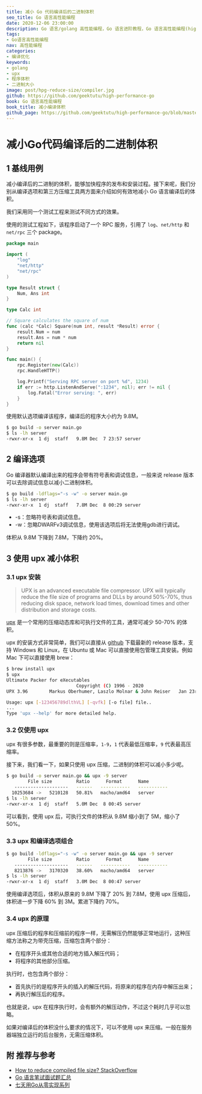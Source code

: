 ```yaml
---
title: 减小 Go 代码编译后的二进制体积
seo_title: Go 语言高性能编程
date: 2020-12-06 23:00:00
description: Go 语言/golang 高性能编程，Go 语言进阶教程，Go 语言高性能编程(high performance go)。介绍了 2 种方式(编译选项和 UPX 工具) 来减小 Go 代码编译后的二进制文件/可执行文件的体积/大小。
tags:
- Go语言高性能编程
nav: 高性能编程
categories:
- 编译优化
keywords:
- golang
- upx
- 程序体积
- 二进制大小
image: post/hpg-reduce-size/compiler.jpg
github: https://github.com/geektutu/high-performance-go
book: Go 语言高性能编程
book_title: 减小编译体积
github_page: https://github.com/geektutu/high-performance-go/blob/master/charpter-4/hpg-reduce-size.md
---
```


# 减小Go代码编译后的二进制体积

## 1 基线用例

减小编译后的二进制的体积，能够加快程序的发布和安装过程。接下来呢，我们分别从编译选项和第三方压缩工具两方面来介绍如何有效地减小 Go 语言编译后的体积。

我们采用同一个测试工程来测试不同方式的效果。

使用的测试工程如下，该程序启动了一个 RPC 服务，引用了 `log`、`net/http` 和 `net/rpc` 三个 package。

```go
package main

import (
	"log"
	"net/http"
	"net/rpc"
)

type Result struct {
	Num, Ans int
}

type Calc int

// Square calculates the square of num
func (calc *Calc) Square(num int, result *Result) error {
	result.Num = num
	result.Ans = num * num
	return nil
}

func main() {
	rpc.Register(new(Calc))
	rpc.HandleHTTP()

	log.Printf("Serving RPC server on port %d", 1234)
	if err := http.ListenAndServe(":1234", nil); err != nil {
		log.Fatal("Error serving: ", err)
	}
}
```

使用默认选项编译该程序，编译后的程序大小约为 9.8M。

```bash
$ go build -o server main.go
$ ls -lh server
-rwxr-xr-x  1 dj  staff   9.8M Dec  7 23:57 server
```

## 2 编译选项

Go 编译器默认编译出来的程序会带有符号表和调试信息，一般来说 release 版本可以去除调试信息以减小二进制体积。

```bash
$ go build -ldflags="-s -w" -o server main.go
$ ls -lh server
-rwxr-xr-x  1 dj  staff   7.8M Dec  8 00:29 server
```

- -s：忽略符号表和调试信息。
- -w：忽略DWARFv3调试信息，使用该选项后将无法使用gdb进行调试。

体积从 9.8M 下降到 7.8M，下降约 20%。

## 3 使用 upx 减小体积

### 3.1 upx 安装

> UPX is an advanced executable file compressor. UPX will typically reduce the file size of programs and DLLs by around 50%-70%, thus reducing disk space, network load times, download times and other distribution and storage costs.

[upx](https://github.com/upx/upx) 是一个常用的压缩动态库和可执行文件的工具，通常可减少 50-70% 的体积。

upx 的安装方式非常简单，我们可以直接从 [github](https://github.com/upx/upx/releases/) 下载最新的 release 版本，支持 Windows 和 Linux，在 Ubuntu 或 Mac 可以直接使用包管理工具安装。例如 Mac 下可以直接使用 brew：

```bash
$ brew install upx
$ upx
Ultimate Packer for eXecutables
                          Copyright (C) 1996 - 2020
UPX 3.96        Markus Oberhumer, Laszlo Molnar & John Reiser   Jan 23rd 2020

Usage: upx [-123456789dlthVL] [-qvfk] [-o file] file..
...
Type 'upx --help' for more detailed help.
```

### 3.2 仅使用 upx

upx 有很多参数，最重要的则是压缩率，`1-9`，`1` 代表最低压缩率，`9` 代表最高压缩率。

接下来，我们看一下，如果只使用 upx 压缩，二进制的体积可以减小多少呢。

```bash
$ go build -o server main.go && upx -9 server
        File size         Ratio      Format      Name
   --------------------   ------   -----------   -----------
  10253684 ->   5210128   50.81%   macho/amd64   server 
$ ls -lh server
-rwxr-xr-x  1 dj  staff   5.0M Dec  8 00:45 server
```

可以看到，使用 upx 后，可执行文件的体积从 9.8M 缩小到了 5M，缩小了 50%。

### 3.3 upx 和编译选项组合

```bash
$ go build -ldflags="-s -w" -o server main.go && upx -9 server
        File size         Ratio      Format      Name
   --------------------   ------   -----------   -----------
   8213876 ->   3170320   38.60%   macho/amd64   server 
$ ls -lh server
-rwxr-xr-x  1 dj  staff   3.0M Dec  8 00:47 server
```

使用编译选项后，体积从原来的 9.8M 下降了 20% 到 7.8M，使用 upx 压缩后，体积进一步下降 60% 到 3M。累进下降约 70%。

### 3.4 upx 的原理

upx 压缩后的程序和压缩前的程序一样，无需解压仍然能够正常地运行，这种压缩方法称之为带壳压缩，压缩包含两个部分：

- 在程序开头或其他合适的地方插入解压代码；
- 将程序的其他部分压缩。

执行时，也包含两个部分：

- 首先执行的是程序开头的插入的解压代码，将原来的程序在内存中解压出来；
- 再执行解压后的程序。

也就是说，upx 在程序执行时，会有额外的解压动作，不过这个耗时几乎可以忽略。

如果对编译后的体积没什么要求的情况下，可以不使用 upx 来压缩。一般在服务器端独立运行的后台服务，无需压缩体积。

## 附 推荐与参考

- [How to reduce compiled file size? StackOverflow](https://stackoverflow.com/questions/3861634/how-to-reduce-compiled-file-size)
- [Go 语言笔试面试题汇总](https://geektutu.com/post/qa-golang.html)
- [七天用Go从零实现系列](https://geektutu.com/post/gee.html)

